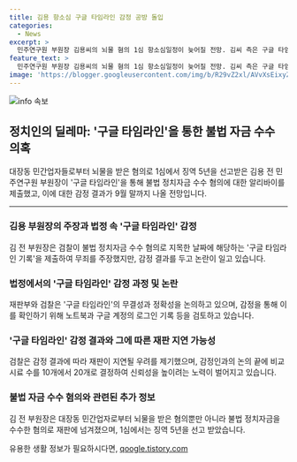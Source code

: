 ```yaml
---
title: 김용 항소심 구글 타임라인 감정 공방 돌입
categories:
  - News
excerpt: >
  민주연구원 부원장 김용씨의 뇌물 혐의 1심 항소심일정이 늦어질 전망. 김씨 측은 구글 타임라인 기록을 제출했지만, 검찰은 수정 가능성 주장. 재판부는 감정결과 9월 말까지 제출을 요청. 김씨는 대장동 민간업자로부터 8억4700만원의 불법 정치자금, 뇌물을 받았다는 혐의 인정. 뇌물 혐의로 징역 5년 선고 받았으며, 항소심에서 구글 타임라인 감정 결과가 중요한 상황.
feature_text: >
  민주연구원 부원장 김용씨의 뇌물 혐의 1심 항소심일정이 늦어질 전망. 김씨 측은 구글 타임라인 기록을 제출했지만, 검찰은 수정 가능성 주장. 재판부는 감정결과 9월 말까지 제출을 요청. 김씨는 대장동 민간업자로부터 8억4700만원의 불법 정치자금, 뇌물을 받았다는 혐의 인정. 뇌물 혐의로 징역 5년 선고 받았으며, 항소심에서 구글 타임라인 감정 결과가 중요한 상황.
image: 'https://blogger.googleusercontent.com/img/b/R29vZ2xl/AVvXsEixyZcFfHzMRdzZMjFBmAUKJYCLCGyLL1o632UiGVXcaFdKo_bkvkuCioo0uUKlGfBVcT3P84aROyZIXSBEx3Aw5nCQ3pTgDom1WDC4m8eifvWiAmWEEVb4x6G_l8C0QH225ldMjyaFvpxGEBGNO37VmDTDMHGhJPq73UglMfDca1-0aw/s1600/blogspot.png'
---
```


<p><img src="https://blogger.googleusercontent.com/img/b/R29vZ2xl/AVvXsEixyZcFfHzMRdzZMjFBmAUKJYCLCGyLL1o632UiGVXcaFdKo_bkvkuCioo0uUKlGfBVcT3P84aROyZIXSBEx3Aw5nCQ3pTgDom1WDC4m8eifvWiAmWEEVb4x6G_l8C0QH225ldMjyaFvpxGEBGNO37VmDTDMHGhJPq73UglMfDca1-0aw/s1600/blogspot.png" alt="info 속보" /></p>

<h2 data-ke-size="size26">정치인의 딜레마: '구글 타임라인'을 통한 불법 자금 수수 의혹</h2>

<p data-ke-size="size16">대장동 민간업자들로부터 뇌물을 받은 혐의로 1심에서 징역 5년을 선고받은 김용 전 민주연구원 부원장이 '구글 타임라인'을 통해 불법 정치자금 수수 혐의에 대한 알리바이를 제출했고, 이에 대한 감정 결과가 9월 말까지 나올 전망입니다.</p>

<hr>

<h3>김용 부원장의 주장과 법정 속 '구글 타임라인' 감정</h3>

<p data-ke-size="size16">김 전 부원장은 검찰이 불법 정치자금 수수 혐의로 지목한 날짜에 해당하는 '구글 타임라인 기록'을 제출하여 무죄를 주장했지만, 감정 결과를 두고 논란이 일고 있습니다.</p>

<h3>법정에서의 '구글 타임라인' 감정 과정 및 논란</h3>

<p data-ke-size="size16">재판부와 검찰은 '구글 타임라인'의 무결성과 정확성을 논의하고 있으며, 감정을 통해 이를 확인하기 위해 노트북과 구글 계정의 로그인 기록 등을 검토하고 있습니다.</p>

<h3>'구글 타임라인' 감정 결과와 그에 따른 재판 지연 가능성</h3>

<p data-ke-size="size16">검찰은 감정 결과에 따라 재판이 지연될 우려를 제기했으며, 감정인과의 논의 끝에 비교 시료 수를 10개에서 20개로 결정하여 신뢰성을 높이려는 노력이 벌어지고 있습니다.</p>

<h3>불법 자금 수수 혐의와 관련된 추가 정보</h3>

<p data-ke-size="size16">김 전 부원장은 대장동 민간업자로부터 뇌물을 받은 혐의뿐만 아니라 불법 정치자금을 수수한 혐의로 재판에 넘겨졌으며, 1심에서는 징역 5년을 선고 받았습니다.</p>
유용한 생활 정보가 필요하시다면, <a href="https://qoogle.tistory.com" rel="dofollow">qoogle.tistory.com</a>


